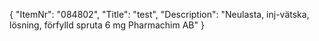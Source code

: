 {
  "ItemNr": "084802",
  "Title": "test",
  "Description": "Neulasta, inj-vätska, lösning, förfylld spruta 6 mg Pharmachim AB"
}